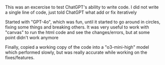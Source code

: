 <p>This was an excercise to test ChatGPT's ability to write code. I did not write a single line of code, just told ChatGPT what add or fix iteratively</p>
<p>Started with "GPT-4o", which was fun, until it started to go around in circles, fixing some things and breaking others. It was very useful to work with "canvas" to run the html code and see the changes/errors, but at some point didn't work anymore</p>
<p>Finally, copied a working copy of the code into a "o3-mini-high" model which performed slowly, but was really accurate while working on the fixes/features.</p>
